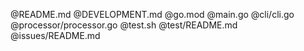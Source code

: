 @README.md
@DEVELOPMENT.md
@go.mod
@main.go
@cli/cli.go
@processor/processor.go
@test.sh
@test/README.md
@issues/README.md
